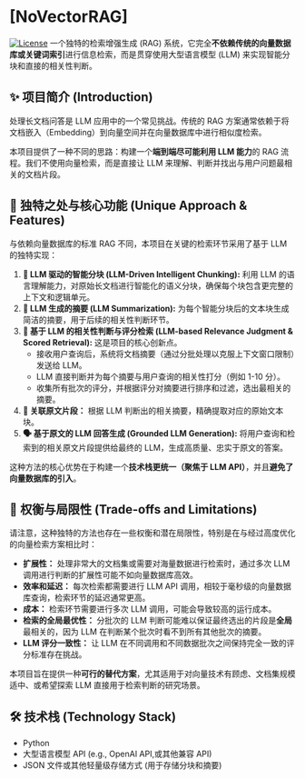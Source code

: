 # [NoVectorRAG]

[![License](https://img.shields.io/badge/License-MIT-green.svg)](https://opensource.org/licenses/MIT) 一个独特的检索增强生成 (RAG) 系统，它完全**不依赖传统的向量数据库或关键词索引**进行信息检索，而是贯穿使用大型语言模型 (LLM) 来实现智能分块和直接的相关性判断。

## ✨ 项目简介 (Introduction)

处理长文档问答是 LLM 应用中的一个常见挑战。传统的 RAG 方案通常依赖于将文档嵌入（Embedding）到向量空间并在向量数据库中进行相似度检索。

本项目提供了一种不同的思路：构建一个**端到端尽可能利用 LLM 能力**的 RAG 流程。我们不使用向量检索，而是直接让 LLM 来理解、判断并找出与用户问题最相关的文档片段。

## 🚀 独特之处与核心功能 (Unique Approach & Features)

与依赖向量数据库的标准 RAG 不同，本项目在关键的检索环节采用了基于 LLM 的独特实现：

1.  **🧠 LLM 驱动的智能分块 (LLM-Driven Intelligent Chunking):** 利用 LLM 的语言理解能力，对原始长文档进行智能化的语义分块，确保每个块包含更完整的上下文和逻辑单元。
2.  **📄 LLM 生成的摘要 (LLM Summarization):** 为每个智能分块后的文本块生成简洁的摘要，用于后续的相关性判断环节。
3.  **🔎 基于 LLM 的相关性判断与评分检索 (LLM-based Relevance Judgment & Scored Retrieval):** 这是项目的核心创新点。
    * 接收用户查询后，系统将文档摘要（通过分批处理以克服上下文窗口限制）发送给 LLM。
    * LLM 直接判断并为每个摘要与用户查询的相关性打分（例如 1-10 分）。
    * 收集所有批次的评分，并根据评分对摘要进行排序和过滤，选出最相关的摘要。
4.  **🔗 关联原文片段：** 根据 LLM 判断出的相关摘要，精确提取对应的原始文本块。
5.  **🗣️ 基于原文的 LLM 回答生成 (Grounded LLM Generation):** 将用户查询和检索到的相关原文片段提供给最终的 LLM，生成高质量、忠实于原文的答案。

这种方法的核心优势在于构建一个**技术栈更统一（聚焦于 LLM API）**，并且**避免了向量数据库的引入**。

## 🚧 权衡与局限性 (Trade-offs and Limitations)

请注意，这种独特的方法也存在一些权衡和潜在局限性，特别是在与经过高度优化的向量检索方案相比时：

* **扩展性：** 处理非常大的文档集或需要对海量数据进行检索时，通过多次 LLM 调用进行判断的扩展性可能不如向量数据库高效。
* **效率和延迟：** 每次检索都需要进行 LLM API 调用，相较于毫秒级的向量数据库查询，检索环节的延迟通常更高。
* **成本：** 检索环节需要进行多次 LLM 调用，可能会导致较高的运行成本。
* **检索的全局最优性：** 分批次的 LLM 判断可能难以保证最终选出的片段是**全局**最相关的，因为 LLM 在判断某个批次时看不到所有其他批次的摘要。
* **LLM 评分一致性：** 让 LLM 在不同调用和不同数据批次之间保持完全一致的评分标准存在挑战。

本项目旨在提供一种**可行的替代方案**，尤其适用于对向量技术有顾虑、文档集规模适中、或希望探索 LLM 直接用于检索判断的研究场景。

## 🛠️ 技术栈 (Technology Stack)

* Python
* 大型语言模型 API (e.g., OpenAI API,或其他兼容 API)
* JSON 文件或其他轻量级存储方式 (用于存储分块和摘要)
